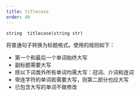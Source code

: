 ```yaml
---
title: titlecase
order: 40
---
```

`string  titlecase(string str)`

将普通句子转换为标题格式。使用的规则如下：

- 第一个和最后一个单词始终大写
- 副标题需要大写
- 除以下词类外所有单词均需大写：冠词、介词和连词
- 带连字符的单词若需要大写，则第二部分也应大写
- 已包含大写的单词不做修改
